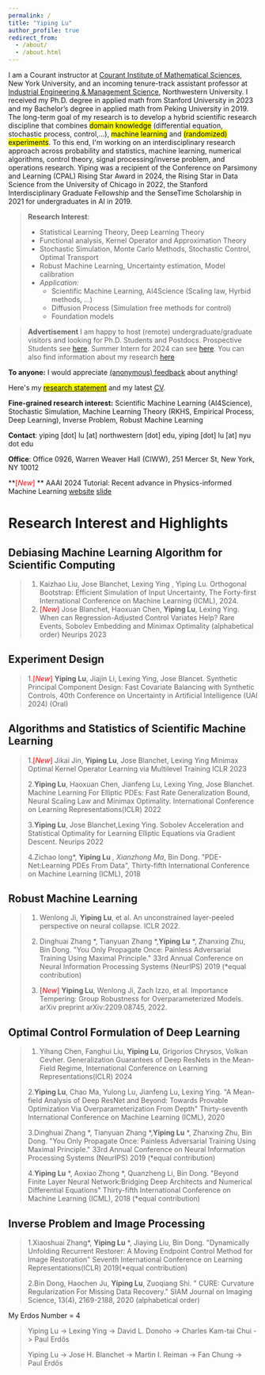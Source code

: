 ```yaml
---
permalink: /
title: "Yiping Lu"
author_profile: true
redirect_from: 
  - /about/
  - /about.html
---
```


I am a Courant instructor at [Courant Institute of Mathematical Sciences](https://cims.nyu.edu/dynamic/), New York University, and an incoming tenure-track assistant professor at  [Industrial Engineering & Management Science](https://www.mccormick.northwestern.edu/industrial/), Northwestern University. I received my Ph.D. degree in applied math from Stanford University in 2023 and my Bachelor’s degree in applied math from Peking University in 2019. The long-term goal of my research is to develop a hybrid scientific research discipline that combines <mark color='orange'>domain knowledge</mark> (differential equation, stochastic process, control,...), <mark color='orange'>machine learning</mark> and <mark color='orange'>(randomized) experiments</mark>. To this end, I'm working on an interdisciplinary research approach across probability and statistics, machine learning, numerical algorithms, control theory, signal processing/inverse problem, and operations research. Yiping was a recipient of the Conference on Parsimony and Learning (CPAL) Rising Star Award in 2024, the Rising Star in Data Science from the University of Chicago in 2022, the Stanford Interdisciplinary Graduate Fellowship and the SenseTime Scholarship in 2021 for undergraduates in AI in 2019.

> **Research Interest**:
> - Statistical Learning Theory, Deep Learning Theory
> - Functional analysis, Kernel Operator and Approximation Theory
> - Stochastic Simulation, Monte Carlo Methods, Stochastic Control, Optimal Transport
> - Robust Machine Learning, Uncertainty estimation, Model calibration
> - *Application:*
>   - Scientific Machine Learning, AI4Science  (Scaling law, Hyrbid methods, ...) 
>   - Diffusion Process (Simulation free methods for control)
>   - Foundation models

> **Advertisement** I am happy to host (remote) undergraduate/graduate visitors and looking for Ph.D. Students and Postdocs. Prospective Students see [here](https://2prime.github.io/students/). Summer Intern for 2024 can see [here](https://2prime.github.io/files/SummerIntern_Yiping.pdf). You can also find information about my research [here](https://2prime.github.io/research/) 

**To anyone:** I would appreciate [(anonymous) feedback](https://docs.google.com/forms/d/e/1FAIpQLScCWSzTQGMVKhxDVSiCopYD740Txm-cMoxIh-dg08FcRKT-8Q/viewform?usp=sf_link) about anything!



Here's my [<mark color='orange'>research statement</mark>](https://2prime.github.io/files/rs.pdf) and my latest [CV](https://www.overleaf.com/read/rmcykgwmwbcq#cbe18b).

**Fine-grained research interest:** Scientific Machine Learning (AI4Science), Stochastic Simulation, Machine Learning Theory (RKHS, Empirical Process, Deep Learning), Inverse Problem, Robust Machine Learning

**Contact**: yiping [dot] lu [at] northwestern [dot] edu, yiping [dot] lu [at] nyu dot edu 

**Office**: Office 0926, Warren Weaver Hall (CIWW), 251 Mercer St, New York, NY 10012


**<font color='red'>[*New*]</font> ** AAAI 2024 Tutorial: Recent advance in Physics-informed Machine Learning  [website](https://sites.google.com/view/aaai-2024-tutorial-piml/) [slide](https://2prime.github.io/files/SML/piml_aaai.pdf)

# Research Interest and Highlights


## Debiasing Machine Learning Algorithm for Scientific Computing

> 1. Kaizhao Liu, Jose Blanchet, Lexing Ying , Yiping Lu. Orthogonal Bootstrap: Efficient Simulation of Input Uncertainty, The Forty-first International Conference on Machine Learning (ICML), 2024.
> 2. <font color='red'>[*New*]</font>  Jose Blanchet, Haoxuan Chen, **Yiping Lu**, Lexing Ying. When can Regression-Adjusted Control Variates Help? Rare Events, Sobolev Embedding and Minimax Optimality (alphabetical order) Neurips 2023

## Experiment Design

> 1.<font color='red'>[*New*]</font> **Yiping Lu**, Jiajin Li, Lexing Ying, Jose Blancet. Synthetic Principal Component Design: Fast Covariate Balancing with Synthetic Controls, 40th Conference on Uncertainty in Artificial Intelligence (UAI 2024) (Oral)

  
## Algorithms and Statistics of Scientific Machine Learning


>  1.<font color='red'>[*New*]</font> Jikai Jin, **Yiping Lu**, Jose Blanchet, Lexing Ying Minimax Optimal Kernel Operator Learning via Multilevel Training ICLR 2023
>   
>  2.**Yiping Lu**, Haoxuan Chen, Jianfeng Lu, Lexing Ying, Jose Blanchet. Machine Learning For Elliptic PDEs: Fast Rate Generalization Bound, Neural Scaling Law and Minimax Optimality. International Conference on Learning Representations(ICLR) 2022
>
>  3.**Yiping Lu**, Jose Blanchet,Lexing Ying. Sobolev Acceleration and Statistical Optimality for Learning Elliptic Equations via Gradient Descent. Neurips 2022
>  
>  4.Zichao long*, **Yiping Lu** *, Xianzhong Ma*, Bin Dong. "PDE-Net:Learning PDEs From Data", Thirty-fifth International Conference on Machine Learning (ICML), 2018

## Robust Machine Learning

>  1. Wenlong Ji, **Yiping Lu**, et al. An unconstrained layer-peeled perspective on neural collapse. ICLR 2022.
>
>  2. Dinghuai Zhang *, Tianyuan Zhang *,**Yiping Lu** *, Zhanxing Zhu, Bin Dong. "You Only Propagate Once: Painless Adversarial Training Using Maximal Principle." 33rd Annual Conference on Neural Information Processing Systems (NeurIPS) 2019 (*equal contribution) 
>  
>  3. <font color='red'>[*New*]</font>  **Yiping Lu**, Wenlong Ji, Zach Izzo, et al. Importance Tempering: Group Robustness for Overparameterized Models. arXiv preprint arXiv:2209.08745, 2022.
 
## Optimal Control Formulation of Deep Learning


>  1. Yihang Chen, Fanghui Liu, **Yiping Lu**, Grigorios Chrysos, Volkan Cevher. Generalization Guarantees of Deep ResNets in the Mean-Field Regime, International Conference on Learning Representations(ICLR) 2024
>     
>  2.**Yiping Lu**, Chao Ma, Yulong Lu, Jianfeng Lu, Lexing Ying. "A Mean-field Analysis of Deep ResNet and Beyond: Towards Provable Optimization Via Overparameterization From Depth" Thirty-seventh International Conference on Machine Learning (ICML), 2020
>  
>  3.Dinghuai Zhang *, Tianyuan Zhang *,**Yiping Lu** *, Zhanxing Zhu, Bin Dong. "You Only Propagate Once: Painless Adversarial Training Using Maximal Principle." 33rd Annual Conference on Neural Information Processing Systems (NeurIPS) 2019 (*equal contribution) 
>  
>  4.**Yiping Lu** *, Aoxiao Zhong *, Quanzheng Li, Bin Dong. "Beyond Finite Layer Neural Network:Bridging Deep Architects and Numerical Differential Equations" Thirty-fifth International Conference on Machine Learning (ICML), 2018 (*equal contribution) 

## Inverse Problem and Image Processing


>  1.Xiaoshuai Zhang*, **Yiping Lu** *, Jiaying Liu, Bin Dong. "Dynamically Unfolding Recurrent Restorer: A Moving Endpoint Control Method for Image Restoration" Seventh International Conference on Learning Representations(ICLR) 2019(*equal contribution) 
> 
>  2.Bin Dong, Haochen Ju, **Yiping Lu**, Zuoqiang Shi. " CURE: Curvature Regularization For Missing Data Recovery." SIAM Journal on Imaging Science, 13(4), 2169-2188, 2020 (alphabetical order)




My Erdos Number = 4

> Yiping Lu -> Lexing Ying -> David L. Donoho -> Charles Kam-tai Chui -> Paul Erdős
> 
> Yiping Lu -> Jose H. Blanchet -> Martin I. Reiman -> Fan Chung -> Paul Erdős

<br> 
<br> 

